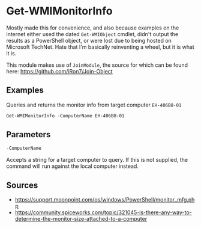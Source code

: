 # Get-WMIMonitorInfo

Mostly made this for convenience, and also because examples on the internet either used the dated `Get-WMIObject` cmdlet, didn't output the results as a PowerShell object, or were lost due to being hosted on Microsoft TechNet. Hate that I'm basically reinventing a wheel, but it is what it is.

This module makes use of `JoinModule`, the source for which can be found here: https://github.com/iRon7/Join-Object

## Examples

Queries and returns the monitor info from target computer `EH-406B8-01` 
```powershell
Get-WMIMonitorInfo -ComputerName EH-406B8-01
```

## Parameters
```powershell
-ComputerName
```
Accepts a string for a target computer to query. If this is not supplied, the command will run against the local computer instead.

## Sources
* https://support.moonpoint.com/os/windows/PowerShell/monitor_mfg.php
* https://community.spiceworks.com/topic/321045-is-there-any-way-to-determine-the-monitor-size-attached-to-a-computer